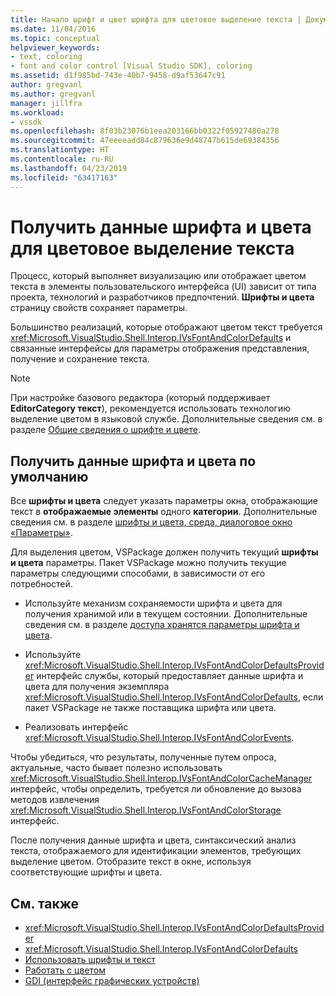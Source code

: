 ```yaml
---
title: Начало шрифт и цвет шрифта для цветовое выделение текста | Документация Майкрософт
ms.date: 11/04/2016
ms.topic: conceptual
helpviewer_keywords:
- text, coloring
- font and color control [Visual Studio SDK], coloring
ms.assetid: d1f985bd-743e-40b7-9458-d9af53647c91
author: gregvanl
ms.author: gregvanl
manager: jillfra
ms.workload:
- vssdk
ms.openlocfilehash: 8f03b23076b1eea203166bb0322f05927480a278
ms.sourcegitcommit: 47eeeeadd84c879636e9d48747b615de69384356
ms.translationtype: HT
ms.contentlocale: ru-RU
ms.lasthandoff: 04/23/2019
ms.locfileid: "63417163"
---
```

# <a name="get-font-and-color-information-for-text-colorization"></a>Получить данные шрифта и цвета для цветовое выделение текста
Процесс, который выполняет визуализацию или отображает цветом текста в элементы пользовательского интерфейса (UI) зависит от типа проекта, технологий и разработчиков предпочтений. **Шрифты и цвета** страницу свойств сохраняет параметры.

 Большинство реализаций, которые отображают цветом текст требуется <xref:Microsoft.VisualStudio.Shell.Interop.IVsFontAndColorDefaults> и связанные интерфейсы для параметры отображения представления, получение и сохранение текста.

> [!NOTE]
> При настройке базового редактора (который поддерживает **EditorCategory текст**), рекомендуется использовать технологию выделение цветом в языковой службе. Дополнительные сведения см. в разделе [Общие сведения о шрифте и цвете](../extensibility/font-and-color-overview.md).

## <a name="get-default-font-and-color-information"></a>Получить данные шрифта и цвета по умолчанию
 Все **шрифты и цвета** следует указать параметры окна, отображающие текст в **отображаемые элементы** одного **категории**. Дополнительные сведения см. в разделе [шрифты и цвета, среда, диалоговое окно «Параметры»](../ide/reference/fonts-and-colors-environment-options-dialog-box.md).

Для выделения цветом, VSPackage должен получить текущий **шрифты и цвета** параметры. Пакет VSPackage можно получить текущие параметры следующими способами, в зависимости от его потребностей.

- Используйте механизм сохраняемости шрифта и цвета для получения хранимой или в текущем состоянии. Дополнительные сведения см. в разделе [доступа хранятся параметры шрифта и цвета](../extensibility/accessing-stored-font-and-color-settings.md).

- Используйте <xref:Microsoft.VisualStudio.Shell.Interop.IVsFontAndColorDefaultsProvider> интерфейс службы, который предоставляет данные шрифта и цвета для получения экземпляра <xref:Microsoft.VisualStudio.Shell.Interop.IVsFontAndColorDefaults>, если пакет VSPackage не также поставщика шрифта или цвета.

- Реализовать интерфейс <xref:Microsoft.VisualStudio.Shell.Interop.IVsFontAndColorEvents>.

Чтобы убедиться, что результаты, полученные путем опроса, актуальные, часто бывает полезно использовать <xref:Microsoft.VisualStudio.Shell.Interop.IVsFontAndColorCacheManager> интерфейс, чтобы определить, требуется ли обновление до вызова методов извлечения <xref:Microsoft.VisualStudio.Shell.Interop.IVsFontAndColorStorage> интерфейс.

После получения данные шрифта и цвета, синтаксический анализ текста, отображаемого для идентификации элементов, требующих выделение цветом. Отобразите текст в окне, используя соответствующие шрифты и цвета.

## <a name="see-also"></a>См. также

- <xref:Microsoft.VisualStudio.Shell.Interop.IVsFontAndColorDefaultsProvider>
- <xref:Microsoft.VisualStudio.Shell.Interop.IVsFontAndColorDefaults>
- [Использовать шрифты и текст](/dotnet/framework/winforms/advanced/using-fonts-and-text)
- [Работать с цветом](/cpp/windows/working-with-color-image-editor-for-icons)
- [GDI (интерфейс графических устройств)](https://msdn.microsoft.com/library/7e1d4540-bb2e-4257-8eee-eee376acba83)